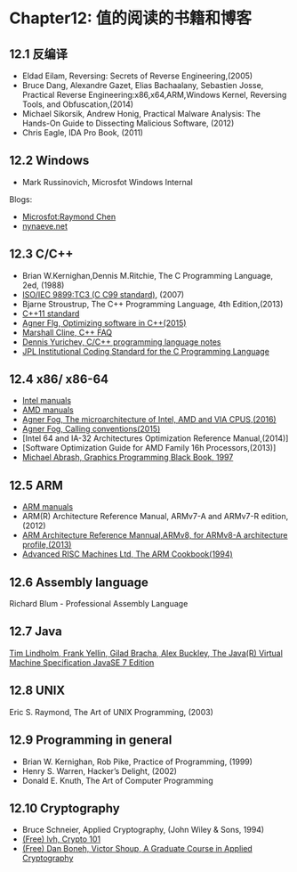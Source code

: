 # Chapter12: 值的阅读的书籍和博客

## 12.1 反编译

* Eldad Eilam, Reversing: Secrets of Reverse Engineering,(2005)
* Bruce Dang, Alexandre Gazet, Elias Bachaalany, Sebastien Josse, Practical Reverse Engineering:x86,x64,ARM,Windows Kernel, Reversing Tools, and Obfuscation,(2014)
* Michael Sikorsik, Andrew Honig, Practical Malware Analysis: The Hands-On Guide to Dissecting Malicious Software, (2012)
* Chris Eagle, IDA Pro Book, (2011)


##  12.2 Windows

* Mark Russinovich, Microsfot Windows Internal

Blogs:

* [Microsfot:Raymond Chen](https://devblogs.microsoft.com/oldnewthing/)
* [nynaeve.net](http://www.nynaeve.net/)

## 12.3 C/C++

* Brian W.Kernighan,Dennis M.Ritchie, The C Programming Language, 2ed, (1988)
* [ISO/IEC 9899:TC3 (C C99 standard)](http://www.open-std.org/jtc1/sc22/WG14/www/docs/n1256.pdf), (2007)
* Bjarne Stroustrup, The C++ Programming Language, 4th Edition,(2013)
* [C++11 standard](http://www.open-std.org/jtc1/sc22/wg21/docs/papers/2013/n3690.pdf)
* [Agner Flg, Optimizing software in C++(2015)](http://agner.org/optimize/optimizing_cpp.pdf)
* [Marshall Cline, C++ FAQ](http://www.parashift.com/c++-faq-lite/index.html)
* [Dennis Yurichev, C/C++ programming language notes](https://yurichev.com/writings/C-notes-en.pdf)
* [JPL Institutional Coding Standard for the C Programming Language](https://yurichev.com/mirrors/C/JPL_Coding_Standard_C.pdf)

## 12.4 x86/ x86-64

* [Intel manuals](http://www.intel.com/content/www/us/en/processors/architectures-software-developer-manuals.html)
* [AMD manuals](http://developer.amd.com/resources/developer-guides-manuals/)
* [Agner Fog, The microarchitecture of Intel, AMD and VIA CPUS,(2016)](http://agner.org/optimize/microarchitecture.pdf)
* [Agner Fog, Calling conventions(2015)](http://www.agner.org/optimize/calling_conventions.pdf)
* [Intel 64 and IA-32 Architectures Optimization Reference Manual,(2014)]
* [Software Optimization Guide for AMD Family 16h Processors,(2013)]
* [Michael Abrash, Graphics Programming Black Book, 1997](https://github.com/jagregory/abrash-black-book)

## 12.5 ARM

* [ARM manuals]()
* ARM(R) Architecture Reference Manual, ARMv7-A and ARMv7-R edition,(2012)
* [ARM Architecture Reference Mannual,ARMv8, for ARMv8-A architecture profile,(2013)](http://infocenter.arm.com/help/index.jsp?topic=/com.arm.doc.subset.architecture.reference/index.html)
* [Advanced RISC Machines Ltd, The ARM Cookbook(1994)](http://yurichev.com/mirrors/ARMv8-A_Architecture_Reference_Manual_(Issue_A.a).pdf)

## 12.6 Assembly language

Richard Blum - Professional Assembly Language

## 12.7 Java

[Tim Lindholm, Frank Yellin, Gilad Bracha, Alex Buckley, The Java(R) Virtual Machine Specification JavaSE 7 Edition](https://docs.oracle.com/javase/specs/jvms/se7/jvms7.pdf)

## 12.8 UNIX

Eric S. Raymond, The Art of UNIX Programming, (2003)

## 12.9 Programming in general

* Brian W. Kernighan, Rob Pike, Practice of Programming, (1999)
* Henry S. Warren, Hacker’s Delight, (2002)
* Donald E. Knuth, The Art of Computer Programming

## 12.10 Cryptography

* Bruce Schneier, Applied Cryptography, (John Wiley & Sons, 1994)
* [(Free) lvh, Crypto 101](https://www.crypto101.io/)
* [(Free) Dan Boneh, Victor Shoup, A Graduate Course in Applied Cryptography](https://crypto.stanford.edu/~dabo/cryptobook/)